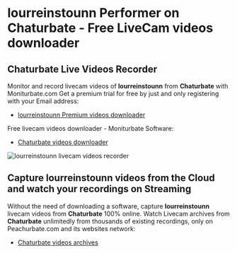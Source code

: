 # lourreinstounn Performer on Chaturbate - Free LiveCam videos downloader

## Chaturbate Live Videos Recorder

Monitor and record livecam videos of **lourreinstounn** from **Chaturbate** with Moniturbate.com
Get a premium trial for free by just and only registering with your Email address:
* [lourreinstounn Premium videos downloader](https://moniturbate.com/request-demo-licence-key.html)

Free livecam videos downloader - Moniturbate Software:
* [Chaturbate videos downloader](https://moniturbate.com/moniturbate-download-software.html)

![lourreinstounn livecam videos recorder](https://peachurnet.com/templates/moniturbate-software.png)


## Capture lourreinstounn videos from the Cloud and watch your recordings on Streaming

Without the need of downloading a software, capture **lourreinstounn** livecam videos from **Chaturbate** 100% online.
Watch Livecam archives from **Chaturbate** unlimitedly from thousands of existing recordings, only on Peachurbate.com and its websites network:
* [Chaturbate videos archives](https://peachurnet.com/)